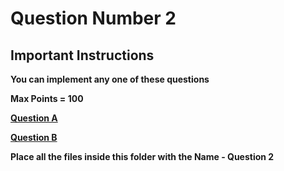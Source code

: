 # Question Number 2

## Important Instructions 


**You can implement any one of these questions**

**Max Points = 100**

**[Question A](https://docs.google.com/document/d/161Q7uWh-sgCsFgLSe6Avkc9PsA6AAt4Ajcgng3jy7JA/edit?usp=sharing)**

**[Question B](https://docs.google.com/document/d/1_YE9wCfzZ6nx2Jw_N5nVtQ5VMLY2O73C23noc-L23DI/edit?usp=sharing)**

**Place all the files inside this folder with the Name - Question 2**
